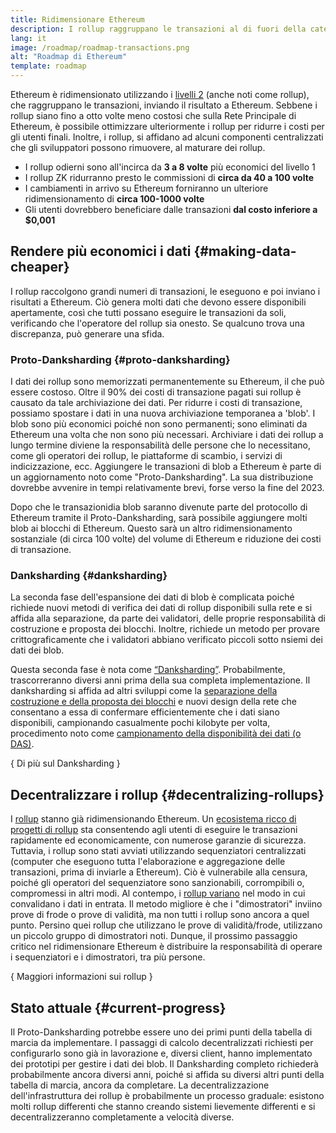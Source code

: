 ```yaml
---
title: Ridimensionare Ethereum
description: I rollup raggruppano le transazioni al di fuori della catena, riducendo i costi per l'utente. Tuttavia, il metodo con cui i rollup utilizzano i dati al momento è troppo costoso e questo limita l'economicità delle transazioni. Il Proto-Danksharding lo corregge.
lang: it
image: /roadmap/roadmap-transactions.png
alt: "Roadmap di Ethereum"
template: roadmap
---
```


Ethereum è ridimensionato utilizzando i [livelli 2](/layer-2/#rollups) (anche noti come rollup), che raggruppano le transazioni, inviando il risultato a Ethereum. Sebbene i rollup siano fino a otto volte meno costosi che sulla Rete Principale di Ethereum, è possibile ottimizzare ulteriormente i rollup per ridurre i costi per gli utenti finali. Inoltre, i rollup, si affidano ad alcuni componenti centralizzati che gli sviluppatori possono rimuovere, al maturare dei rollup.

<InfoBanner mb={8} title="Costi di transazione">
  <ul style={{ marginBottom: 0 }}>
    <li>I rollup odierni sono all'incirca da <strong>3 a 8 volte</strong> più economici del livello 1</li>
    <li>I rollup ZK ridurranno presto le commissioni di <strong>circa da 40 a 100 volte</strong></li>
    <li>I cambiamenti in arrivo su Ethereum forniranno un ulteriore ridimensionamento di <strong>circa 100-1000 volte</strong></li>
    <li style={{ marginBottom: 0 }}>Gli utenti dovrebbero beneficiare dalle transazioni <strong>dal costo inferiore a $0,001</strong></li>
  </ul>
</InfoBanner>

## Rendere più economici i dati {#making-data-cheaper}

I rollup raccolgono grandi numeri di transazioni, le eseguono e poi inviano i risultati a Ethereum. Ciò genera molti dati che devono essere disponibili apertamente, così che tutti possano eseguire le transazioni da soli, verificando che l'operatore del rollup sia onesto. Se qualcuno trova una discrepanza, può generare una sfida.

### Proto-Danksharding {#proto-danksharding}

I dati dei rollup sono memorizzati permanentemente su Ethereum, il che può essere costoso. Oltre il 90% dei costi di transazione pagati sui rollup è causato da tale archiviazione dei dati. Per ridurre i costi di transazione, possiamo spostare i dati in una nuova archiviazione temporanea a 'blob'. I blob sono più economici poiché non sono permanenti; sono eliminati da Ethereum una volta che non sono più necessari. Archiviare i dati dei rollup a lungo termine diviene la responsabilità delle persone che lo necessitano, come gli operatori dei rollup, le piattaforme di scambio, i servizi di indicizzazione, ecc. Aggiungere le transazioni di blob a Ethereum è parte di un aggiornamento noto come "Proto-Danksharding". La sua distribuzione dovrebbe avvenire in tempi relativamente brevi, forse verso la fine del 2023.

Dopo che le transazionidia blob saranno divenute parte del protocollo di Ethereum tramite il Proto-Danksharding, sarà possibile aggiungere molti blob ai blocchi di Ethereum. Questo sarà un altro ridimensionamento sostanziale (di circa 100 volte) del volume di Ethereum e riduzione dei costi di transazione.

### Danksharding {#danksharding}

La seconda fase dell'espansione dei dati di blob è complicata poiché richiede nuovi metodi di verifica dei dati di rollup disponibili sulla rete e si affida alla separazione, da parte dei validatori, delle proprie responsabilità di costruzione e proposta dei blocchi. Inoltre, richiede un metodo per provare crittograficamente che i validatori abbiano verificato piccoli sotto nsiemi dei dati dei blob.

Questa seconda fase è nota come [“Danksharding”](/roadmap/danksharding/). Probabilmente, trascorreranno diversi anni prima della sua completa implementazione. Il danksharding si affida ad altri sviluppi come la [separazione della costruzione e della proposta dei blocchi](/roadmap/pbs) e nuovi design della rete che consentano a essa di confermare efficientemente che i dati siano disponibili, campionando casualmente pochi kilobyte per volta, procedimento noto come [campionamento della disponibilità dei dati (o DAS)](/developers/docs/data-availability).

{
<ButtonLink variant="outline-color" to="/roadmap/danksharding/">Di più sul Danksharding</ButtonLink>
}

## Decentralizzare i rollup {#decentralizing-rollups}

I [rollup](/layer-2) stanno già ridimensionando Ethereum. Un [ecosistema ricco di progetti di rollup](https://l2beat.com/scaling/tvl) sta consentendo agli utenti di eseguire le transazioni rapidamente ed economicamente, con numerose garanzie di sicurezza. Tuttavia, i rollup sono stati avviati utilizzando sequenziatori centralizzati (computer che eseguono tutta l'elaborazione e aggregazione delle transazioni, prima di inviarle a Ethereum). Ciò è vulnerabile alla censura, poiché gli operatori del sequenziatore sono sanzionabili, corrompibili o, compromessi in altri modi. Al contempo, i [rollup variano](https://l2beat.com) nel modo in cui convalidano i dati in entrata. Il metodo migliore è che i "dimostratori" inviino prove di frode o prove di validità, ma non tutti i rollup sono ancora a quel punto. Persino quei rollup che utilizzano le prove di validità/frode, utilizzano un piccolo gruppo di dimostratori noti. Dunque, il prossimo passaggio critico nel ridimensionare Ethereum è distribuire la responsabilità di operare i sequenziatori e i dimostratori, tra più persone.

{
<ButtonLink variant="outline-color" to="/developers/docs/scaling/">Maggiori informazioni sui rollup</ButtonLink>
}

## Stato attuale {#current-progress}

Il Proto-Danksharding potrebbe essere uno dei primi punti della tabella di marcia da implementare. I passaggi di calcolo decentralizzati richiesti per configurarlo sono già in lavorazione e, diversi client, hanno implementato dei prototipi per gestire i dati dei blob. Il Danksharding completo richiederà probabilmente ancora diversi anni, poiché si affida su diversi altri punti della tabella di marcia, ancora da completare. La decentralizzazione dell'infrastruttura dei rollup è probabilmente un processo graduale: esistono molti rollup differenti che stanno creando sistemi lievemente differenti e si decentralizzeranno completamente a velocità diverse.
